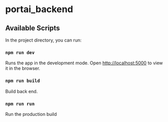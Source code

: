 # portai_backend

## Available Scripts

In the project directory, you can run:

### `npm run dev`

Runs the app in the development mode.
Open [http://localhost:5000](http://localhost:5000) to view it in the browser.

### `npm run build`

Build back end.

### `npm run run`

Run the production build
